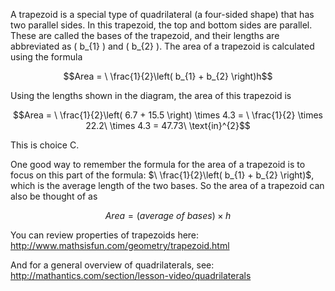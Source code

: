 A trapezoid is a special type of quadrilateral (a
four-sided shape) that has two parallel sides. In this trapezoid, the
top and bottom sides are parallel. These are called the bases of the
trapezoid, and their lengths are abbreviated as \( b_{1} \) and \( b_{2} \). The area
of a trapezoid is calculated using the formula

$$Area = \ \frac{1}{2}\left( b_{1} + b_{2} \right)h$$

Using the lengths shown in the diagram, the area of this trapezoid is

$$Area = \ \frac{1}{2}\left( 6.7 + 15.5 \right) \times 4.3 = \ \frac{1}{2} \times 22.2\  \times 4.3 = 47.73\ \text{in}^{2}$$

This is choice C.

One good way to remember the formula for the area of a trapezoid is to
focus on this part of the formula:
$\ \frac{1}{2}\left( b_{1} + b_{2} \right)$, which is the average length
of the two bases. So the area of a trapezoid can also be thought of as

$$Area = (average\ of\ bases) \times h$$

You can review properties of trapezoids here:
<http://www.mathsisfun.com/geometry/trapezoid.html>

And for a general overview of quadrilaterals, see:
<http://mathantics.com/section/lesson-video/quadrilaterals>
